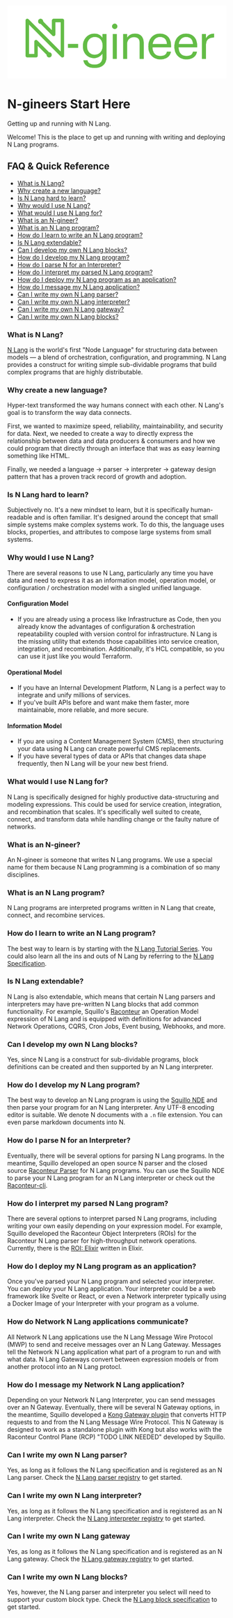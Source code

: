 ![N-gineer](assets/Ngineer%20-%20Green.png)
# N-gineers Start Here
Getting up and running with N Lang.

Welcome! This is the place to get up and running with writing and deploying N Lang programs.

## FAQ & Quick Reference
- [What is N Lang?](#What%20is%20N%20Lang)
- [Why create a new language?](#Why%20create%20a%20new%20language)
- [Is N Lang hard to learn?](#Is%20N%20Lang%20hard%20to%20learn)
- [Why would I use N Lang?](#Why%20would%20I%20use%20N%20Lang)
- [What would I use N Lang for?](#What%20would%20I%20use%20N%20Lang%20for)
- [What is an N-gineer?](#What%20is%20an%20N-gineer)
- [What is an N Lang program?](#What%20is%20an%20N%20Lang%20program)
- [How do I learn to write an N Lang program?](#How%20do%20I%20learn%20to%20write%20an%20N%20Lang%20program)
- [Is N Lang extendable?](#Is%20N%20Lang%20extendable)
- [Can I develop my own N Lang blocks?](#Can%20I%20develop%20my%20own%20N%20Lang%20blocks)
- [How do I develop my N Lang program?](#How%20do%20I%20develop%20my%20N%20Lang%20program)
- [How do I parse N for an Interpreter?](#How%20do%20I%20parse%20N%20for%20an%20Interpreter)
- [How do I interpret my parsed N Lang program?](#How%20do%20I%20interpret%20my%20parsed%20N%20Lang%20program)
- [How do I deploy my N Lang program as an application?](#How%20do%20I%20deploy%20my%20N%20Lang%20program%20as%20an%20application)
- [How do I message my N Lang application?](#How%20do%20I%20message%20my%20N%20Lang%20application)
- [Can I write my own N Lang parser?](#Can%20I%20write%20my%20own%20N%20Lang%20parser)
- [Can I write my own N Lang interpreter?](#Can%20I%20write%20my%20own%20N%20Lang%20interpreter)
- [Can I write my own N Lang gateway?](#Can%20I%20write%20my%20own%20N%20Lang%20gateway)
- [Can I write my own N Lang blocks?](#Can%20I%20write%20my%20own%20N%20Lang%20blocks)


### What is N Lang?
[N Lang](https://github.com/squillo/n) is the world's first "Node Language" for structuring data between models — a blend of orchestration, configuration, and programming. N Lang provides a construct for writing simple sub-dividable programs that build complex programs that are highly distributable.

### Why create a new language?
Hyper-text transformed the way humans connect with each other. N Lang's goal is to transform the way data connects. 

First, we wanted to maximize speed, reliability, maintainability, and security for data. Next, we needed to create a way to directly express the relationship between data and data producers & consumers and how we could program that directly through an interface that was as easy learning something like HTML.

Finally, we needed a language -> parser -> interpreter -> gateway design pattern that has a proven track record of growth and adoption.

### Is N Lang hard to learn?
Subjectively no. It's a new mindset to learn, but it is specifically human-readable and is often familiar. It's designed around the concept that small simple systems make complex systems work. To do this, the language uses blocks, properties, and attributes to compose large systems from small systems.

### Why would I use N Lang?
There are several reasons to use N Lang, particularly any time you have data and need to express it as an information model, operation model, or configuration / orchestration model with a singled unified language.

#### Configuration Model
- If you are already using a process like Infrastructure as Code, then you already know the advantages of configuration & orchestration repeatability coupled with version control for infrastructure. N Lang is the missing utility that extends those capabilities into service creation, integration, and recombination. Additionally, it's HCL compatible, so you can use it just like you would Terraform. 

#### Operational Model
- If you have an Internal Development Platform, N Lang is a perfect way to integrate and unify millions of services.
- If you've built APIs before and want make them faster, more maintainable, more reliable, and more secure.

#### Information Model
- If you are using a Content Management System (CMS), then structuring your data using N Lang can create powerful CMS replacements.
- If you have several types of data or APIs that changes data shape frequently, then N Lang will be your new best friend.

### What would I use N Lang for?
N Lang is specifically designed for highly productive data-structuring and modeling expressions. This could be used for service creation, integration, and recombination that scales. It's specifically well suited to create, connect, and transform data while handling change or the faulty nature of networks.

### What is an N-gineer?
An N-gineer is someone that writes N Lang programs. We use a special name for them because N Lang programming is a combination of so many disciplines.  

### What is an N Lang program?
N Lang programs are interpreted programs written in N Lang that create, connect, and recombine services.

### How do I learn to write an N Lang program?
The best way to learn is by starting with the [N Lang Tutorial Series](https://github.com/squillo/n_tutorials). You could also learn all the ins and outs of N Lang by referring to the [N Lang Specification](https://github.com/squillo/n). 

### Is N Lang extendable? 
N Lang is also extendable, which means that certain N Lang parsers and interpreters may have pre-written N Lang blocks that add common functionality. For example, Squillo's [Raconteur](https://github.com/squillo/raconteur) an Operation Model expression of N Lang and is equipped with definitions for advanced Network Operations, CQRS, Cron Jobs, Event busing, Webhooks, and more.  

### Can I develop my own N Lang blocks?
Yes, since N Lang is a construct for sub-dividable programs, block definitions can be created and then supported by an N Lang interpreter.

### How do I develop my N Lang program?
The best way to develop an N Lang program is using the [Squillo NDE](https://github.com/squillo/squillo-nde) and then parse your program for an N Lang interpreter. Any UTF-8 encoding editor is suitable. We denote N documents with a `.n` file extension. You can even parse markdown documents into N.

### How do I parse N for an Interpreter?
Eventually, there will be several options for parsing N Lang programs. In the meantime, Squillo developed an open source N parser and the closed source [Raconteur Parser](https://github.com/squillo/raconteur) for N Lang programs. You can use the Squillo NDE to parse your N Lang program for an N Lang interpreter or check out the [Raconteur-cli](https://github.com/squillo/raconteur-cli).

### How do I interpret my parsed N Lang program?
There are several options to interpret parsed N Lang programs, including writing your own easily depending on your expression model. For example, Squillo developed the Raconteur Object Interpreters (ROIs) for the Raconteur N Lang parser for high-throughput network operations. Currently, there is the [ROI: Elixir](https://github.com/squillo/ex_raconteur_umbrella) written in Elixir. 

### How do I deploy my N Lang program as an application?
Once you've parsed your N Lang program and selected your interpreter. You can deploy your N Lang application. Your interpreter could be a web framework like Svelte or React, or even a Network interpreter typically using a Docker Image of your Interpreter with your program as a volume.

### How do Network N Lang applications communicate?
All Network N Lang applications use the N Lang Message Wire Protocol (MWP) to send and receive messages over an N Lang Gateway. Messages tell the Network N Lang application what part of a program to run and with what data. N Lang Gateways convert between expression models or from another protocol into an N Lang protocl. 

### How do I message my Network N Lang application?
Depending on your Network N Lang Interpreter, you can send messages over an N Gateway. Eventually, there will be several N Gateway options, in the meantime, Squillo developed a [Kong Gateway plugin](https://github.com/squillo/rcp-gateway-kong) that converts HTTP requests to and from the N Lang Message Wire Protocol. This N Gateway is designed to work as a standalone plugin with Kong but also works with the Raconteur Control Plane (RCP) "TODO LINK NEEDED" developed by Squillo.  

### Can I write my own N Lang parser?
Yes, as long as it follows the N Lang specification and is registered as an N Lang parser.
Check the [N Lang parser registry](https://github.com/squillo/n/blob/main/N%20Language%20Spec/N_LANGUAGE_PARSER_REGISTRY.md) to get started.

### Can I write my own N Lang interpreter?
Yes, as long as it follows the N Lang specification and is registered as an N Lang interpreter. Check the [N Lang interpreter registry](https://github.com/squillo/n/blob/main/N%20Language%20Spec/N_LANGUAGE_INTERPRETERS_REGISTRY.md) to get started.

### Can I write my own N Lang gateway
Yes, as long as it follows the N Lang specification and is registered as an N Lang gateway. Check the [N Lang gateway registry](https://github.com/squillo/n/blob/main/N%20Language%20Spec/N_LANGUAGE_GATEWAYS_REGISTRY.md) to get started.

### Can I write my own N Lang blocks?
Yes, however, the N Lang parser and interpreter you select will need to support your custom block type.
Check the [N Lang block specification]() to get started.